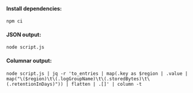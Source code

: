 #### Install dependencies:

```npm ci```

#### JSON output:

```node script.js```

#### Columnar output:

```node script.js | jq -r 'to_entries | map(.key as $region | .value | map("\($region)\t\(.logGroupName)\t\(.storedBytes)\t\(.retentionInDays)")) | flatten | .[]' | column -t```
